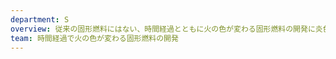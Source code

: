 ```yaml
---
department: S
overview: 従来の固形燃料にはない、時間経過とともに火の色が変わる固形燃料の開発に炎色反応を利用して挑戦しました。
team: 時間経過で火の色が変わる固形燃料の開発
---
```

